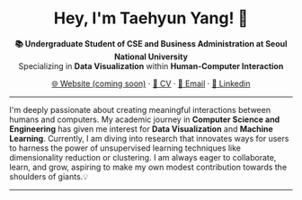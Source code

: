 <h1 align="center">Hey, I'm Taehyun Yang! 👋</h1>

<p align="center">
  <strong>📚 Undergraduate Student of CSE and Business Administration at Seoul National University</strong>
  <br>
  Specializing in <strong>Data Visualization</strong> within <strong>Human-Computer Interaction</strong>
</p>

<p align="center">
  <a href="#">🌐 Website (coming soon)</a>
  ·
  <a href="https://github.com/taehyun2017330/CV/raw/main/Taehyun_CV.pdf">📄 CV</a>
  ·
  <a href="mailto:taehyun2017330@gmail.com">📩 Email</a>
   ·
  <a href="https://www.linkedin.com/in/%ED%83%9C%ED%98%84-%EC%96%91-055a4824a/">🔖 Linkedin</a>
  
</p>

---

I'm deeply passionate about creating meaningful interactions between humans and computers. My academic journey in **Computer Science and Engineering** has given me interest for **Data Visualization** and **Machine Learning**. Currently, I am diving into research that innovates ways for users to harness the power of unsupervised learning techniques like dimensionality reduction or clustering. I am always eager to collaborate, learn, and grow, aspiring to make my own modest contribution towards the shoulders of giants.💡

---
